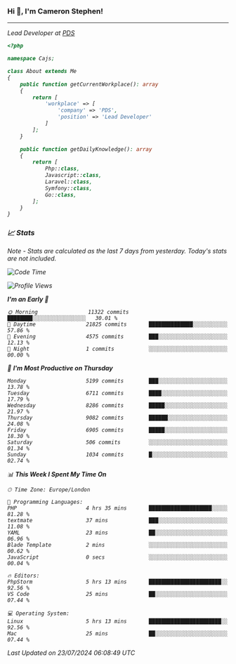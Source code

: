 ### Hi 👋, I'm Cameron Stephen!
<hr>
<p><em>Lead Developer at <a href="https://prindatasolutions.co.uk">PDS</a></p>


```php
<?php

namespace Cajs;

class About extends Me
{
    public function getCurrentWorkplace(): array
    {
        return [
            'workplace' => [
                'company' => 'PDS',
                'position' => 'Lead Developer'
            ]
        ];
    }

    public function getDailyKnowledge(): array
    {
        return [
            Php::class,
            Javascript::class,
            Laravel::class,
            Symfony::class,
            Go::class,
        ];
    }
}
```

### 📈 Stats
<p><em>Note - Stats are calculated as the last 7 days from yesterday. Today's stats are not included.</em></p>


<!--START_SECTION:waka-->
![Code Time](http://img.shields.io/badge/Code%20Time-3%2C884%20hrs%2013%20mins-blue)

![Profile Views](http://img.shields.io/badge/Profile%20Views-0-blue)

**I'm an Early 🐤** 

```text
🌞 Morning                11322 commits       ████████░░░░░░░░░░░░░░░░░   30.01 % 
🌆 Daytime                21825 commits       ██████████████░░░░░░░░░░░   57.86 % 
🌃 Evening                4575 commits        ███░░░░░░░░░░░░░░░░░░░░░░   12.13 % 
🌙 Night                  1 commits           ░░░░░░░░░░░░░░░░░░░░░░░░░   00.00 % 
```
📅 **I'm Most Productive on Thursday** 

```text
Monday                   5199 commits        ███░░░░░░░░░░░░░░░░░░░░░░   13.78 % 
Tuesday                  6711 commits        ████░░░░░░░░░░░░░░░░░░░░░   17.79 % 
Wednesday                8286 commits        █████░░░░░░░░░░░░░░░░░░░░   21.97 % 
Thursday                 9082 commits        ██████░░░░░░░░░░░░░░░░░░░   24.08 % 
Friday                   6905 commits        █████░░░░░░░░░░░░░░░░░░░░   18.30 % 
Saturday                 506 commits         ░░░░░░░░░░░░░░░░░░░░░░░░░   01.34 % 
Sunday                   1034 commits        █░░░░░░░░░░░░░░░░░░░░░░░░   02.74 % 
```


📊 **This Week I Spent My Time On** 

```text
🕑︎ Time Zone: Europe/London

💬 Programming Languages: 
PHP                      4 hrs 35 mins       ████████████████████░░░░░   81.28 % 
textmate                 37 mins             ███░░░░░░░░░░░░░░░░░░░░░░   11.08 % 
YAML                     23 mins             ██░░░░░░░░░░░░░░░░░░░░░░░   06.96 % 
Blade Template           2 mins              ░░░░░░░░░░░░░░░░░░░░░░░░░   00.62 % 
JavaScript               0 secs              ░░░░░░░░░░░░░░░░░░░░░░░░░   00.04 % 

🔥 Editors: 
PhpStorm                 5 hrs 13 mins       ███████████████████████░░   92.56 % 
VS Code                  25 mins             ██░░░░░░░░░░░░░░░░░░░░░░░   07.44 % 

💻 Operating System: 
Linux                    5 hrs 13 mins       ███████████████████████░░   92.56 % 
Mac                      25 mins             ██░░░░░░░░░░░░░░░░░░░░░░░   07.44 % 
```


 Last Updated on 23/07/2024 06:08:49 UTC
<!--END_SECTION:waka-->
